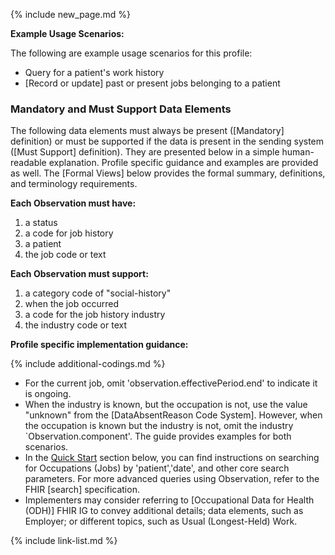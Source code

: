 {% include new_page.md %}

**Example Usage Scenarios:**

The following are example usage scenarios for this profile:

- Query for a patient's work history
- [Record or update] past or present jobs belonging to a patient

### Mandatory and Must Support Data Elements

The following data elements must always be present ([Mandatory] definition) or must be supported if the data is present in the sending system ([Must Support] definition). They are presented below in a simple human-readable explanation. Profile specific guidance and examples are provided as well. The [Formal Views] below provides the formal summary, definitions, and terminology requirements.

**Each Observation must have:**

1. a status
2. a code for job history
3. a patient
5. the job code or text 

**Each Observation must support:**

1. a category code of "social-history"
2. when the job occurred
3. a code for the job history industry
4. the industry code or text 

**Profile specific implementation guidance:**

{% include additional-codings.md %}
- For the current job, omit 'observation.effectivePeriod.end' to indicate it is ongoing.
- When the industry is known, but the occupation is not,  use the value "unknown" from the [DataAbsentReason Code System]. However, when the occupation is known but the industry is not, omit the industry `Observation.component'.  The guide provides examples for both scenarios.
- In the [Quick Start](#notes) section below, you can find instructions on searching for Occupations (Jobs) by 'patient','date', and other core search parameters. For more advanced queries using Observation, refer to the FHIR [search] specification.
- Implementers may consider referring to [Occupational Data for Health (ODH)] FHIR IG  to convey additional details; data elements, such as Employer; or different topics, such as Usual (Longest-Held) Work.
  


{% include link-list.md %}
